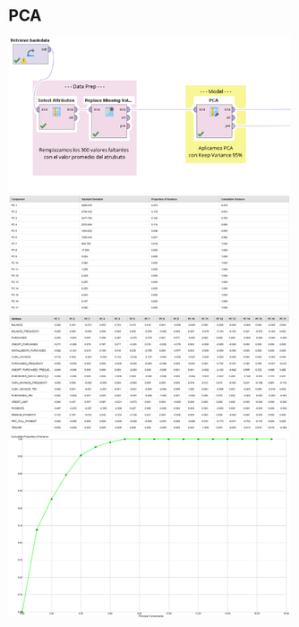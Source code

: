 # PCA


![](./img/PCA-model.PNG)
![](./img/eigenvalues.PNG)
![](./img/eigenvectors.PNG)
![](./img/PCA-components.PNG)